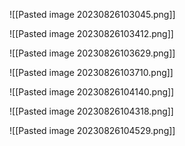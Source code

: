 ![[Pasted image 20230826103045.png]]



![[Pasted image 20230826103412.png]]

![[Pasted image 20230826103629.png]]

![[Pasted image 20230826103710.png]]

![[Pasted image 20230826104140.png]]

![[Pasted image 20230826104318.png]]

![[Pasted image 20230826104529.png]]